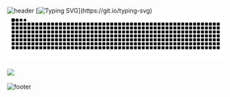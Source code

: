 ![header](https://capsule-render.vercel.app/api?type=waving&color=0:00C9FF,100:92FE9D&height=200&section=header&text=Welcome+to+my+Github+!&fontSize=35&fontColor=fff&animation=fadeIn)
[![Typing SVG](https://readme-typing-svg.demolab.com?font=Fira+Code&pause=1000&color=ff770f&multiline=true&width=435&height=70&lines=Hi+there!+😊+I'm+Cheng.;Happy+to+see+you+here!)](https://git.io/typing-svg)
![Jinxiuprospect's github activity graph](https://raw.githubusercontent.com/jinxiuprospect/jinxiuprospect/output/github-contribution-grid-snake.svg)

<div align="left"
  <img src="https://github-readme-stats.vercel.app/api/top-langs/?username=jinxiuprospect&layout=compact&theme=transparent" height="165"/>
  <img src="https://github-readme-stats.vercel.app/api?username=jinxiuprospect&show_icons=true&theme=transparent" height="165"/>
</div>

![footer](https://capsule-render.vercel.app/api?type=waving&color=0:92FE9D,100:00C9FF&height=100&section=footer)
